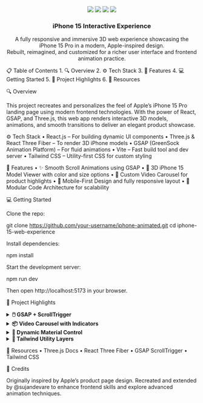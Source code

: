 

<div align="center">
  

  <div>

  <img src="https://img.shields.io/badge/-React_JS-black?style=for-the-badge&logoColor=white&logo=react&color=61DAFB" />
    <img src="https://img.shields.io/badge/-Three_JS-black?style=for-the-badge&logoColor=white&logo=threedotjs&color=000000" />
    <img src="https://img.shields.io/badge/-GSAP-black?style=for-the-badge&logoColor=white&logo=greensock&color=88CE02" />
    <img src="https://img.shields.io/badge/-Tailwind_CSS-black?style=for-the-badge&logoColor=white&logo=tailwindcss&color=06B6D4" />
  </div>


  <h3 align="center">iPhone 15 Interactive Experience</h3>


  <p align="center">
    A fully responsive and immersive 3D web experience showcasing the iPhone 15 Pro in a modern, Apple-inspired design.<br />
    Rebuilt, reimagined, and customized for a richer user interface and frontend animation practice.
  </p>
</div>




📋 Table of Contents
	1.	🔍 Overview
	2.	⚙️ Tech Stack
	3.	🚀 Features
	4.	💻 Getting Started
	5.	🧩 Project Highlights
	6.	🔗 Resources



🔍 Overview

This project recreates and personalizes the feel of Apple’s iPhone 15 Pro landing page using modern frontend technologies. With the power of React, GSAP, and Three.js, this web app renders interactive 3D models, animations, and smooth transitions to deliver an elegant product showcase.



⚙️ Tech Stack
	•	React.js – For building dynamic UI components
	•	Three.js & React Three Fiber – To render 3D iPhone models
	•	GSAP (GreenSock Animation Platform) – For fluid animations
	•	Vite – Fast build tool and dev server
	•	Tailwind CSS – Utility-first CSS for custom styling


🚀 Features
	•	✨ Smooth Scroll Animations using GSAP
	•	📱 3D iPhone 15 Model Viewer with color and size options
	•	🎥 Custom Video Carousel for product highlights
	•	📱 Mobile-First Design and fully responsive layout
	•	🧩 Modular Code Architecture for scalability



💻 Getting Started

Clone the repo:

git clone https://github.com/your-username/iphone-animated.git
cd iphone-15-web-experience

Install dependencies:

npm install

Start the development server:

npm run dev

Then open http://localhost:5173 in your browser.



🧩 Project Highlights

<details>
<summary><b>🖱️ GSAP + ScrollTrigger</b></summary>
Animate transitions, scroll progress, and elements based on user interactions for a seamless UX.
</details>


<details>
<summary><b>📦 Video Carousel with Indicators</b></summary>
Each product highlight plays in sequence with custom GSAP timeline controls and progress indicators.
</details>


<details>
<summary><b>🎨 Dynamic Material Control</b></summary>
Easily change colors of 3D models using props and custom logic tied to user selection.
</details>


<details>
<summary><b>🧪 Tailwind Utility Layers</b></summary>
Clean, scalable styling with utility-first classes and custom component layers.
</details>




🔗 Resources
	•	Three.js Docs
	•	React Three Fiber
	•	GSAP ScrollTrigger
	•	Tailwind CSS



🙌 Credits

Originally inspired by Apple’s product page design. Recreated and extended by @sujandevare to enhance frontend skills and explore advanced animation techniques.
